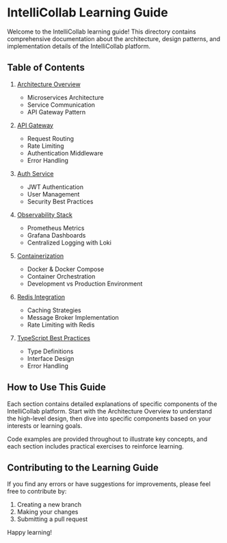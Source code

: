 # IntelliCollab Learning Guide

Welcome to the IntelliCollab learning guide! This directory contains comprehensive documentation about the architecture, design patterns, and implementation details of the IntelliCollab platform.

## Table of Contents

1. [Architecture Overview](./architecture/README.md)

   - Microservices Architecture
   - Service Communication
   - API Gateway Pattern

2. [API Gateway](./api-gateway/README.md)

   - Request Routing
   - Rate Limiting
   - Authentication Middleware
   - Error Handling

3. [Auth Service](./auth-service/README.md)

   - JWT Authentication
   - User Management
   - Security Best Practices

4. [Observability Stack](./observability/README.md)

   - Prometheus Metrics
   - Grafana Dashboards
   - Centralized Logging with Loki

5. [Containerization](./containerization/README.md)

   - Docker & Docker Compose
   - Container Orchestration
   - Development vs Production Environment

6. [Redis Integration](./redis/README.md)

   - Caching Strategies
   - Message Broker Implementation
   - Rate Limiting with Redis

7. [TypeScript Best Practices](./typescript/README.md)
   - Type Definitions
   - Interface Design
   - Error Handling

## How to Use This Guide

Each section contains detailed explanations of specific components of the IntelliCollab platform. Start with the Architecture Overview to understand the high-level design, then dive into specific components based on your interests or learning goals.

Code examples are provided throughout to illustrate key concepts, and each section includes practical exercises to reinforce learning.

## Contributing to the Learning Guide

If you find any errors or have suggestions for improvements, please feel free to contribute by:

1. Creating a new branch
2. Making your changes
3. Submitting a pull request

Happy learning!
